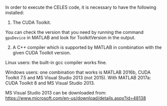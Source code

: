 In order to execute the CELES code, it is necessary to have the following
installed:

1. The CUDA Toolkit.

 You can check the version that you need by running the command `gpuDevice` in
 MATLAB and look for ToolkitVersion in the output.

2. A C++ compiler which is supported by MATLAB in combination with the given
CUDA Toolkit version.

Linux users: the built-in gcc compiler works fine.

Windows users: one combination that works is MATLAB 2016b, CUDA Toolkit 7.5 and
MS Visual Studio 2013 (not 2015). With MATLAB 2017a: CUDA Toolkit 8 and MS
Visual Studio 2013.


MS Visual Studio 2013 can be downloaded from:
https://www.microsoft.com/en-us/download/details.aspx?id=48138
